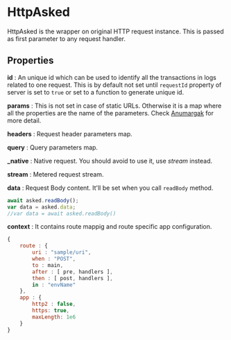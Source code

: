 # HttpAsked

HttpAsked is the wrapper on original HTTP request instance. This is passed as first parameter to any request handler.

## Properties

**id** : An unique id which can be used to identify all the transactions in logs related to one request. This is by default not set until `requestId` property of server is set to `true` or set to a function to generate unique id.

**params** : This is not set in case of static URLs. Otherwise it is a map where all the properties are the name of the parameters. Check [Anumargak](https://github.com/node-muneem/anumargak) for more detail.

**headers** : Request header parameters map.

**query** : Query parameters map.

**_native** : Native request. You should avoid to use it, use *stream* instead.

**stream** : Metered request stream.

**data** : Request Body content. It'll be set when you call `readBody` method.

```js
await asked.readBody();
var data = asked.data;
//var data = await asked.readBody()
```

**context** : It contains route mappig and route specific app configuration.

```js
{
    route : {
        uri : "sample/uri", 
        when : "POST", 
        to : main, 
        after : [ pre, handlers ], 
        then : [ post, handlers ], 
        in : "envName"
    },
    app : {
        http2 : false,
        https: true,
        maxLength: 1e6
    }
}
```